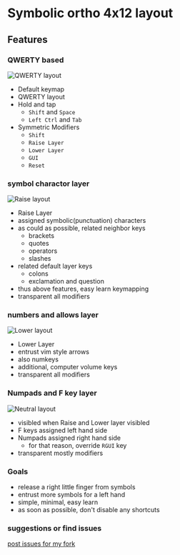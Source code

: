 # Symbolic ortho 4x12 layout

## Features

### QWERTY based

![QWERTY layout](https://gist.githubusercontent.com/leico/cb50ecd12eb8ad906a69678f265cd52c/raw/4597497ecd00790312f1a3928b2e2c5cf17a6ac1/QWERTY.png)

* Default keymap
* QWERTY layout
* Hold and tap
    * `Shift` and `Space`
    * `Left Ctrl` and `Tab`
* Symmetric Modifiers
    * `Shift`
    * `Raise Layer`
    * `Lower Layer`
    * `GUI`
    * `Reset`

### symbol charactor layer

![Raise layout](https://gist.githubusercontent.com/leico/cb50ecd12eb8ad906a69678f265cd52c/raw/4597497ecd00790312f1a3928b2e2c5cf17a6ac1/Raise.png)

* Raise Layer
* assigned symbolic(punctuation) characters
* as could as possible, related neighbor keys
    * brackets
    * quotes
    * operators
    * slashes
* related default layer keys
    * colons
    * exclamation and question
* thus above features, easy learn keymapping
* transparent all modifiers

### numbers and allows layer

![Lower layout](https://gist.githubusercontent.com/leico/cb50ecd12eb8ad906a69678f265cd52c/raw/4597497ecd00790312f1a3928b2e2c5cf17a6ac1/Lower.png)

* Lower Layer
* entrust vim style arrows
* also numkeys
* additional, computer volume keys
* transparent all modifiers

### Numpads and F key layer

![Neutral layout](https://gist.githubusercontent.com/leico/cb50ecd12eb8ad906a69678f265cd52c/raw/4597497ecd00790312f1a3928b2e2c5cf17a6ac1/Neutral.png)

* visibled when Raise and Lower layer visibled
* F keys assigned left hand side
* Numpads assigned right hand side
    * for that reason, override `RGUI` key
* transparent mostly modifiers


### Goals

* release a right little finger from symbols
* entrust more symbols for a left hand
* simple, minimal, easy learn
* as soon as possible, don't disable any shortcuts


###  suggestions or find issues

[post issues for my fork](https://github.com/leico/qmk_firmware/issues)
